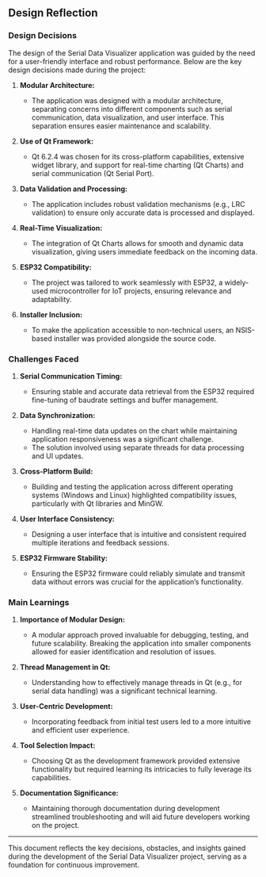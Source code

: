 ## Design Reflection

### Design Decisions
The design of the Serial Data Visualizer application was guided by the need for a user-friendly interface and robust performance. Below are the key design decisions made during the project:

1. **Modular Architecture:**
   - The application was designed with a modular architecture, separating concerns into different components such as serial communication, data visualization, and user interface. This separation ensures easier maintenance and scalability.

2. **Use of Qt Framework:**
   - Qt 6.2.4 was chosen for its cross-platform capabilities, extensive widget library, and support for real-time charting (Qt Charts) and serial communication (Qt Serial Port).

3. **Data Validation and Processing:**
   - The application includes robust validation mechanisms (e.g., LRC validation) to ensure only accurate data is processed and displayed.

4. **Real-Time Visualization:**
   - The integration of Qt Charts allows for smooth and dynamic data visualization, giving users immediate feedback on the incoming data.

5. **ESP32 Compatibility:**
   - The project was tailored to work seamlessly with ESP32, a widely-used microcontroller for IoT projects, ensuring relevance and adaptability.

6. **Installer Inclusion:**
   - To make the application accessible to non-technical users, an NSIS-based installer was provided alongside the source code.

### Challenges Faced
1. **Serial Communication Timing:**
   - Ensuring stable and accurate data retrieval from the ESP32 required fine-tuning of baudrate settings and buffer management.

2. **Data Synchronization:**
   - Handling real-time data updates on the chart while maintaining application responsiveness was a significant challenge.
   - The solution involved using separate threads for data processing and UI updates.

3. **Cross-Platform Build:**
   - Building and testing the application across different operating systems (Windows and Linux) highlighted compatibility issues, particularly with Qt libraries and MinGW.

4. **User Interface Consistency:**
   - Designing a user interface that is intuitive and consistent required multiple iterations and feedback sessions.

5. **ESP32 Firmware Stability:**
   - Ensuring the ESP32 firmware could reliably simulate and transmit data without errors was crucial for the application’s functionality.

### Main Learnings
1. **Importance of Modular Design:**
   - A modular approach proved invaluable for debugging, testing, and future scalability. Breaking the application into smaller components allowed for easier identification and resolution of issues.

2. **Thread Management in Qt:**
   - Understanding how to effectively manage threads in Qt (e.g., for serial data handling) was a significant technical learning.

3. **User-Centric Development:**
   - Incorporating feedback from initial test users led to a more intuitive and efficient user experience.

4. **Tool Selection Impact:**
   - Choosing Qt as the development framework provided extensive functionality but required learning its intricacies to fully leverage its capabilities.

5. **Documentation Significance:**
   - Maintaining thorough documentation during development streamlined troubleshooting and will aid future developers working on the project.

---
This document reflects the key decisions, obstacles, and insights gained during the development of the Serial Data Visualizer project, serving as a foundation for continuous improvement.

